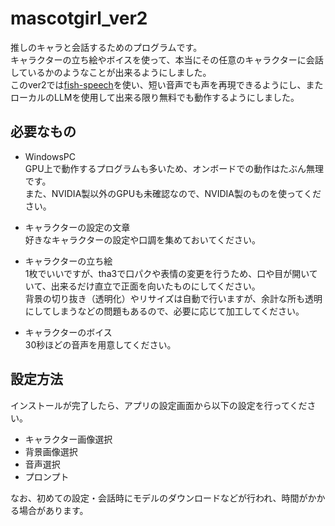 # mascotgirl_ver2

推しのキャラと会話するためのプログラムです。  
キャラクターの立ち絵やボイスを使って、本当にその任意のキャラクターに会話しているかのようなことが出来るようにしました。  
このver2では[fish-speech](https://github.com/fishaudio/fish-speech)を使い、短い音声でも声を再現できるようにし、またローカルのLLMを使用して出来る限り無料でも動作するようにしました。

## 必要なもの

- WindowsPC   
GPU上で動作するプログラムも多いため、オンボードでの動作はたぶん無理です。  
また、NVIDIA製以外のGPUも未確認なので、NVIDIA製のものを使ってください。

- キャラクターの設定の文章  
好きなキャラクターの設定や口調を集めておいてください。  

- キャラクターの立ち絵  
1枚でいいですが、tha3で口パクや表情の変更を行うため、口や目が開いていて、出来るだけ直立で正面を向いたものにしてください。  
背景の切り抜き（透明化）やリサイズは自動で行いますが、余計な所も透明にしてしまうなどの問題もあるので、必要に応じて加工してください。

- キャラクターのボイス  
30秒ほどの音声を用意してください。

## 設定方法

インストールが完了したら、アプリの設定画面から以下の設定を行ってください。  
- キャラクター画像選択
- 背景画像選択
- 音声選択
- プロンプト

なお、初めての設定・会話時にモデルのダウンロードなどが行われ、時間がかかる場合があります。